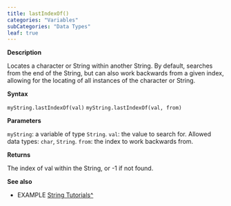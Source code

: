 ```yaml
---
title: lastIndexOf()
categories: "Variables"
subCategories: "Data Types"
leaf: true
---
```


**Description**

Locates a character or String within another String. By default,
searches from the end of the String, but can also work backwards from a
given index, allowing for the locating of all instances of the character
or String.

**Syntax**

`myString.lastIndexOf(val)`
`myString.lastIndexOf(val, from)`

**Parameters**

`myString`: a variable of type `String`.
`val`: the value to search for. Allowed data types: `char`, `String`.
`from`: the index to work backwards from.

**Returns**

The index of val within the String, or -1 if not found.

**See also**

-   EXAMPLE [String
    Tutorials^](https://www.arduino.cc/en/Tutorial/BuiltInExamples#strings)
